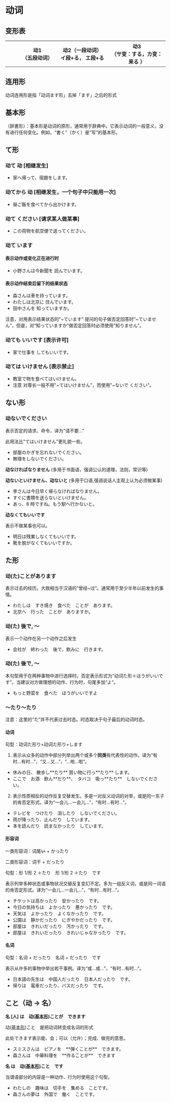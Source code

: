 # 动词

## 变形表

<table :class="$style['verb-conjugation-table']">
  <colgroup>
    <col style="width: 8%" />
    <col style="width: 7%" />
    <col style="width: 5%" />
    <col style="width: 12%" />
    <col style="width: 8%" />
    <col style="width: 5%" />
    <col style="width: 19%" />
    <col style="width: 14%" />
    <col style="width: 5%" />
    <col style="width: 17%" />
  </colgroup>
  <thead>
    <tr style="border-bottom: 2px solid #999;">
      <th></th>
      <th colspan="3">
        <div>动1</div>
        <div>（五段动词）</div>
      </th>
      <th colspan="3">
        <div>动2（一段动词）</div>
        <div>イ段+る， エ段+る</div>
      </th>
      <th colspan="3">
        <div>动3</div>
        <div>（サ变：する，カ变：来る ）</div>
      </th>
    </tr>
  </thead>
  <tbody>
  <template v-for="(formData, form) of conjugations" :key="form">
    <template  v-for="ending in verbEndings">
    <tr>
      <td v-if="ending==='う'" rowspan="9"><b>{{form}}</b></td>
      <td>{{ending}}</td>
      <td>→</td>
      <td v-html="formData[ending]"></td>
      <template  v-if="ending==='う'">
        <td>～る</td>
        <td>→</td>
        <td v-html="formData['る2']"></td>
        <td>来る</td>
        <td>→</td>
        <td v-html="formData['来る']"></td>
      </template>
      <template  v-else-if="ending==='く'">
        <td colspan="3"></td>
        <td>する</td>
        <td>→</td>
        <td v-html="formData['する']"></td>
      </template>
      <template  v-else-if="ending==='ぐ'">
        <td colspan="3"></td>
        <td>～する</td>
        <td>→</td>
        <td v-html="'～'+formData['する']"></td>
      </template>
      <template v-else>
        <td colspan="3"></td>
        <td colspan="3"></td>
      </template>
    </tr>
    <tr v-if="ending==='る' && form!=='ない'"><td colspan="10" style="background-color: #aaa; height: 1px;"></td></tr>
    </template>
  </template>
  </tbody>

</table>

## 连用形

动词连用形是指「动词ます形」去掉「ます」之后的形式

## 基本形

（辞書形）：基本形是动词的原形，通常用于辞典中。它表示动词的一般意义，没有进行任何变化。例如，“書く”（かく）是“写”的基本形。

## て形

### **动て 动** \[相继发生\]

<ul class="example">
  <li>家へ帰って、宿題をします。</li>
</ul>

### **动てから 动** \[相继发生，一个句子中只能用一次\]

<ul class="example">
  <li>昼ご飯を食べてから出かけます。</li>
</ul>

### **动て ください** \[请求某人做某事\]

<ul class="example">
  <li>この荷物を航空便で送ってください。</li>
</ul>

### 动て います

#### 表示动作或变化正在进行时

<ul class="example">
  <li>小野さんは今新聞を 読んでいます。</li>
</ul>

#### 表示动作结束后留下的结果状态

<ul class="example">
  <li>森さんは車を持っています。</li>
  <li>わたしは北京に 住んでいます。</li>
  <li>田中さんを 知っていますか。</li>
</ul>

注意，对用表示结果状态的“~ています” 提问的句子做否定回答时“~ていません”，但是，对“知っていますか”做否定回答时必须使用“知りません”。

### **动ても いいです** \[表示许可\]

<ul class="example">
  <li>家で仕事を してもいいです。</li>
</ul>

### 动ては いけません \[表示禁止\]

<ul class="example">
  <li>教室で物を食べてはいけません。</li>
  <li>注意 对尊长一般不用"~てはいけません"，而使用"~ないで ください"。</li>
</ul>

## ない形

### 动ないでください

表示否定的请求、命令，译为"请不要…"

此用法比"てはいけません"更礼貌一些。

<ul class="example">
  <li>部屋のかぎを忘れないでください。</li>
  <li>無理をしないでください。</li>
</ul>

**动なければなりません** (多用于书面语，强调公认的道理，法则，常识等)

**动ないといけません、动ないと** (多用于口语,强调说话人主观上认为必须做某事)

<ul class="example">
  <li>李さんは今日早く帰らなければなりません。</li>
  <li>すぐに書類を送らないといけません。</li>
  <li>あっ、8 時ですね。もう駅へ行かないと。</li>
</ul>

**动なくてもいいです**

表示不做某事也可以。

<ul class="example">
  <li>明日は残業しなくてもいいです。</li>
  <li>靴を脱がなくてもいいですか。</li>
</ul>

## た形

### 动(た)ことがあります

表示过去的经历。大致相当于汉语的“曾经~过”。通常用于至少半年以前发生的事情。

<ul class="example">
  <li>わたしは　すき焼き　食べた　ことが　あります。</li>
  <li>北京へ　行った　ことが　ありますか。</li>
</ul>

### 动(た) 後で, ～

表示一个动作在另一个动作之后发生

<ul class="example">
  <li>会社が　終わった　後で，飲みに　行きます。</li>
</ul>

### 动(た) 後で, ～

本句型用于在两种事物中进行选择时。否定表示形式为“动词た形＋ほうがいいです”。当建议对方做理想的动作、行为时，句尾多加“よ”。

<ul class="example">
  <li>もっと野菜を　食べた　ほうがいいですよ</li>
</ul>

### ～たり～たり

注意：这里的“た”并不代表过去时态。时态取决于句子最后的动词时态。

#### 动词

句型：动词た形り+动词た形り+します

1.  表示从众多的动作中部分列举出两个或多个**同类**有代表性的动作。译为“有时…有时…”，“又…又…”，“…啦…啦”。

<ul class="example">
  <li>休みの日、 散歩し**たり** 買い物に行っ**たり** します。</li>
  <li>ここで　お酒　飲ん**だり**、　タバコ　吸っ**たり**　しないでください。</li>
</ul>

2.  表示性质相反的动作反复交替发生。多是一对反义动词的对举，或是同一东子的肯否定形式。译为“一会儿…一会儿…”，“有时…有时…”。

<ul class="example">
  <li>テレビを　つけたり　消したり　しないでください。</li>
  <li>雨が降ったり、止んだり　しています。</li>
  <li>本を読んだり　読まなかったり　しています。</li>
</ul>

#### 形容词

一类形容词：词尾~~い~~ + かったり

二类形容词：词干 + だったり

句型：形 1/形 2 ＋たり　形 1/形 2 ＋たり　です

表示列举多种状态或事物状况交替反复变幻不定。多为一组反义词，或是同一词语的肯否定形式。译为“一会儿…一会儿…”，“有时…有时…”。

<ul class="example">
  <li>チケットは高かったり　安かったり　です。</li>
  <li>今日の気持ちは　よかったり　悪かったり　です。</li>
  <li>天気は　よかったり　よくなかったり　です。</li>
  <li>公園は　静かだったり　にぎやかだったり　です。</li>
  <li>部屋は　きれいだったり　汚かったり　です。</li>
  <li>部屋は　きれいだったり　きれいじゃなかったり　です。</li>
</ul>

#### 名词

句型：名词 + だったり　名词 + だったり　です

表示从许多的事物中举出若干事例。译为“或…或…”，“有时…有时…”。

<ul class="example">
  <li>日本語の先生は　中国人だったり　日本人だったり　です。</li>
  <li>帰りは　電車だったり、バスだったり　です。</li>
</ul>

## こと（动 -\> 名）

**名 \[人\] は　动([基本形](./200-动词.md#基本形))ことが　できます**

动([基本形](./200-动词.md#基本形))こと　是把动词转变成名词的形式

此处できます表示能、会；可以（允许）；完成、做完的意思。

<ul class="example">
  <li>スミスさんは　ピアノを　**弾くことが**　できます。</li>
  <li>森さんは　中華料理を　**作ることが**　できます</li>
</ul>

**名 は　动([基本形](./200-动词.md#基本形))こと　です**

当谓语部分的内容是一种动作、行为时使用这个句型。

<ul class="example">
  <li>わたしの　趣味は　切手を　集める　ことです。</li>
  <li>森さんの夢は　外国で　働く　ことです。</li>
</ul>

<script setup lang="ts">
const verbEndings = ['う', 'く', 'ぐ', 'す', 'つ', 'ぬ', 'ぶ', 'む', 'る'];
const conjugations = {
  'ます': {
    う: 'います', く: 'きます', ぐ: 'ぎます', す: 'します', つ: 'ちます', ぬ: 'にます', ぶ: 'びます', む: 'みます', る: 'ります',
    る2: 'ます',
    来る: '来ます', する: 'します',
  },
  'て': {
    う: '～って', く: '～いて', ぐ: '～いで', す: '～して', つ: '～って', ぬ: '～んで', ぶ: '～んで', む: '～んで', る: '～って',
    る2: 'て',
    来る: '来て', する: 'して'
  },
  'た': {
    う: '～った', く: '～いた', ぐ: '～いだ', す: '～した', つ: '～った', ぬ: '～んだ', ぶ: '～んだ', む: '～んだ', る: '～った',
    る2: 'た',
    来る: '来た', する: 'した'
  },
  'ない': {
    う: '～<b style="color: red;">わ</b>ない', く: '～かない', ぐ: '～がない', す: '～さない', つ: '～たない', ぬ: '～なない', ぶ: '～ばない', む: '～まない', る: '～らない',
    る2: `<s style="color: red;">(ます)</s>形＋ない`,
    来る: '<b style="color: red;">来(こ)</b>ない', する: 'しない'
  },
}

</script>

<style module lang="scss">
  .verb-conjugation-table {
    box-shadow: 3px 3px 3px lightgray;
    border: 1px solid lightgray;
    border-radius: 5px;
    /* width: 760px!important; */
    td, th {
      font-size: 16px;
      padding: 0 5px;
      text-align: center;
    }
  }

</style>
